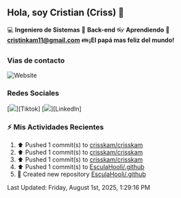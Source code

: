 ## Hola, soy Cristian (Criss) 👋

:computer: **Ingeniero de Sistemas**
:pencil: **Back-end**
:eyeglasses: **Aprendiendo**
:e-mail: **cristinkam11@gmail.com**
:family:**¡El papá mas feliz del mundo!**

### Vias de contacto

![Website](https://github.com/crisskam)

### Redes Sociales

[<img src="./assets/social/Tiktok.png"/>][Tiktok]
[<img src="./assets/social/LinkedIn.png"/>][LinkedIn]

### :zap: Mis Actividades Recientes
<!--RECENT_ACTIVITY:start-->
1. ⬆️ Pushed 1 commit(s) to [crisskam/crisskam](https://github.com/crisskam/crisskam)<br>
2. ⬆️ Pushed 1 commit(s) to [crisskam/crisskam](https://github.com/crisskam/crisskam)<br>
3. ⬆️ Pushed 1 commit(s) to [crisskam/crisskam](https://github.com/crisskam/crisskam)<br>
4. ⬆️ Pushed 1 commit(s) to [EsculaHooli/.github](https://github.com/EsculaHooli/.github)<br>
5. 📔 Created new repository [EsculaHooli/.github](https://github.com/EsculaHooli/.github)<br>
<!--RECENT_ACTIVITY:end-->
<!--RECENT_ACTIVITY:last_update-->
Last Updated: Friday, August 1st, 2025, 1:29:16 PM
<!--RECENT_ACTIVITY:last_update_end-->

